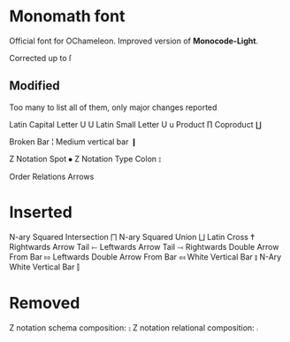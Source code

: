 # Monomath font
Official font for OChameleon.
Improved version of **Monocode-Light**.

Corrected up to ſ

## Modified
Too many to list all of them, only major changes reported

Latin Capital Letter U                  U
Latin Small Letter U                    u
Product                                 ∏
Coproduct                               ∐

Broken Bar                              ¦
Medium vertical bar                     ❙

Z Notation Spot                         ⦁
Z Notation Type Colon                   ⦂

Order Relations
Arrows

# Inserted
N-ary Squared Intersection              ⨅
N-ary Squared Union                     ⨆
Latin Cross                             ✝
Rightwards Arrow Tail                   ⤚
Leftwards Arrow Tail                    ⤙
Rightwards Double Arrow From Bar        ⤇
Leftwards Double Arrow From Bar         ⤆
White Vertical Bar                      ⫾
N-Ary White Vertical Bar                ⫿

# Removed
Z notation schema composition:          ⨟
Z notation relational composition:      ⨾